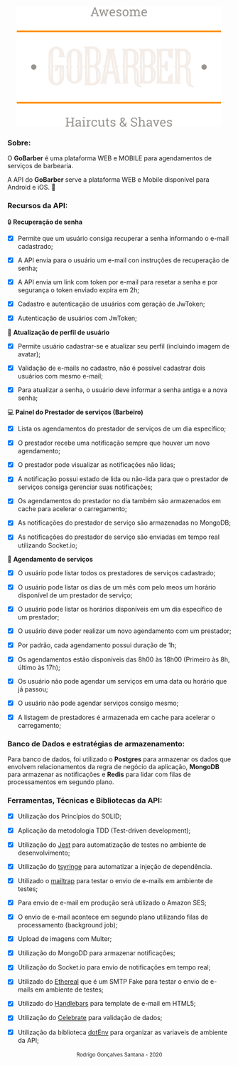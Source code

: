 <div align="center">
  <img src="logo.svg">
</div>




### Sobre:


O **GoBarber** é uma plataforma WEB e MOBILE para agendamentos de serviços de barbearia.


A API do **GoBarber** serve a plataforma WEB e Mobile disponível para Android e iOS. :iphone:


### Recursos da API:


:lock: **Recuperação de senha**


- [x] Permite que um usuário consiga recuperar a senha informando o e-mail cadastrado;
- [x] A API envia para o usuário um e-mail con instruções de recuperação de senha;
- [x] A API envia um link com token por e-mail para resetar a senha e por segurança o token enviado expira em 2h;
- [x] Cadastro e autenticação de usuários com geração de JwToken;
- [x] Autenticação de usuários com JwToken;


:busts_in_silhouette: **Atualização de perfil de usuário**


- [x] Permite usuário cadastrar-se e atualizar seu perfil (incluindo imagem de avatar);
- [x] Validação de e-mails no cadastro, não é possível cadastrar dois usuários com mesmo e-mail;
- [x] Para atualizar a senha, o usuário deve informar a senha antiga e a nova senha;


:computer: **Painel do Prestador de serviços (Barbeiro)**


- [x] Lista os agendamentos do prestador de serviços de um dia específico;
- [x] O prestador recebe uma notificação sempre que houver um novo agendamento;
- [x] O prestador pode visualizar as notificações não lidas;
- [x] A notificação possui estado de lida ou não-lida para que o prestador de serviços consiga gerenciar suas notificações;
- [x] Os agendamentos do prestador no dia também são armazenados em cache para acelerar o carregamento;
- [x] As notificações do prestador de serviço são armazenadas no MongoDB;
- [x] As notificações do prestador de serviço são enviadas em tempo real utilizando Socket.io;



:date: **Agendamento de serviços**


- [x] O usuário pode listar todos os prestadores de serviços cadastrado;
- [x] O usuário pode listar os dias de um mês com pelo meos um horário disponível de um prestador de serviço;
- [x] O usuário pode listar os horários disponíveis em um dia específico de um prestador;
- [x] O usuário deve poder realizar um novo agendamento com um prestador;
- [x] Por padrão, cada agendamento possui duração de 1h;
- [x] Os agendamentos estão disponíveis das 8h00 às 18h00 (Primeiro às 8h, último às 17h);
- [x] Os usuário não pode agendar um serviços em uma data ou horário que já passou;
- [x] O usuário não pode agendar serviços consigo mesmo;
- [x] A listagem de prestadores é armazenada em cache para acelerar o carregamento;



### Banco de Dados e estratégias de armazenamento:


Para banco de dados, foi utilizado o **Postgres** para armazenar os dados que envolvem relacionamentos da regra de negócio da aplicação, **MongoDB** para armazenar as notificações e **Redis** para lidar com filas de processamentos em segundo plano.



### Ferramentas, Técnicas e Bibliotecas da API:



- [x] Utilização dos Princípios do SOLID;
- [x] Aplicação da metodologia TDD (Test-driven development);
- [x] Utilização do [Jest](https://jestjs.io/) para automatização de testes no ambiente de desenvolvimento;
- [x] Utilização do [tsyringe](https://github.com/microsoft/tsyringe) para automatizar a injeção de dependência.
- [x] Utilizado o [mailtrap](https://mailtrap.io/) para testar o envio de e-mails em ambiente de testes;
- [x] Para envio de e-mail em produção será utilizado o Amazon SES;
- [x] O envio de e-mail acontece em segundo plano utilizando filas de processamento (background job);
- [x] Upload de imagens com Multer;
- [x] Utilização do MongoDD para armazenar notificações;
- [x] Utilização do Socket.io para envio de notificações em tempo real;
- [x] Utilizado do [Ethereal](https://ethereal.email/) que é um SMTP Fake para testar o envio de e-mails em ambiente de testes;
- [x] Utilizado do [Handlebars](https://handlebarsjs.com/) para template de e-mail em HTML5;
- [x] Utilização do [Celebrate](https://github.com/arb/celebrate) para validação de dados;
- [x] Utilização da biblioteca [dotEnv](https://www.npmjs.com/package/dotenv) para organizar as variaveis de ambiente da API;



<div align="center">
  <small>Rodrigo Gonçalves Santana - 2020</small>
</div>
